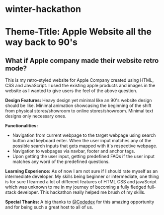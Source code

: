 # winter-hackathon

<h1><b>Theme-Title:</b> Apple Website all the way back to 90's</h1>

<h2><b>What if Apple company made their website retro mode?</b></h2>

This is my retro-styled website for Apple Company created using HTML, CSS and JavaScript. I used the existing apple products and images in the website as I wanted to give users the feel of the above question.

<b>Design Features:</b> Heavy design yet minimal like an 90's website design should be like. Minimal animation showcasing the beginning of the shift from physical stores/showroom to online stores/showroom. Minimal text designs only necessary ones. 

<b>Functionalities:</b>
<ul>
<li>Navigation from current webpage to the target webpage using search button and keyboard enter. When the user input matches any of the possible search inputs that gets mapped with it's respective webpage.</li>
<li>Navigation to webpages via navbar, footer and anchor tags.</li> 
<li>Upon getting the user input, getting predefined FAQs if the user input matches any word of the predefined questions.</li>
</ul>
<b>Learning Experience:</b> As of now I am not sure if I should rate myself as an intermediate developer. My skills being beginner or intermediate, one thing is for sure I learned a lot of different features of HTML CSS and javaScript which was unknown to me in my journey of becoming a fully fledged full-stack developer. This hackathon really helped me brush of my skills.


<b>Special Thanks:</b> A big thanks to <a href="https://www.codedex.io/home">@Codedex</a> for this amazing opportunity and for being such a great host to all of us.
